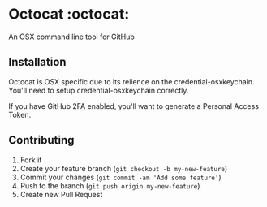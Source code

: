 # Octocat :octocat:

An OSX command line tool for GitHub

## Installation

Octocat is OSX specific due to its relience on the credential-osxkeychain. You'll need to setup credential-osxkeychain correctly.

If you have GitHub 2FA enabled, you'll want to generate a Personal Access Token.

## Contributing

1. Fork it
2. Create your feature branch (`git checkout -b my-new-feature`)
3. Commit your changes (`git commit -am 'Add some feature'`)
4. Push to the branch (`git push origin my-new-feature`)
5. Create new Pull Request
